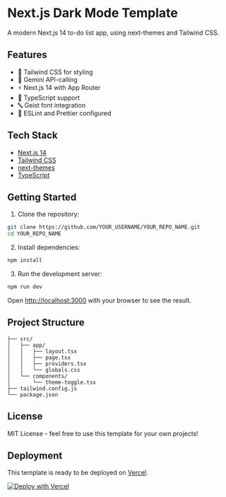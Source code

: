 # Next.js Dark Mode Template

A modern Next.js 14 to-do list app, using next-themes and Tailwind CSS.

## Features
- 🎨 Tailwind CSS for styling
- 🤖 Gemini API-calling
- ⚡ Next.js 14 with App Router
- 📝 TypeScript support
- 🔤 Geist font integration
- 🎯 ESLint and Prettier configured

## Tech Stack

- [Next.js 14](https://nextjs.org/)
- [Tailwind CSS](https://tailwindcss.com/)
- [next-themes](https://github.com/pacocoursey/next-themes)
- [TypeScript](https://www.typescriptlang.org/)

## Getting Started

1. Clone the repository:
```bash
git clone https://github.com/YOUR_USERNAME/YOUR_REPO_NAME.git
cd YOUR_REPO_NAME
```

2. Install dependencies:
```bash
npm install
```

3. Run the development server:
```bash
npm run dev
```

Open [http://localhost:3000](http://localhost:3000) with your browser to see the result.

## Project Structure

```
├── src/
│   ├── app/
│   │   ├── layout.tsx
│   │   ├── page.tsx
│   │   ├── providers.tsx
│   │   └── globals.css
│   └── components/
│       └── theme-toggle.tsx
├── tailwind.config.js
└── package.json
```

## License

MIT License - feel free to use this template for your own projects!

## Deployment

This template is ready to be deployed on [Vercel](https://vercel.com).

[![Deploy with Vercel](https://vercel.com/button)](https://vercel.com/new/clone?repository-url=https://github.com/YOUR_USERNAME/YOUR_REPO_NAME)
